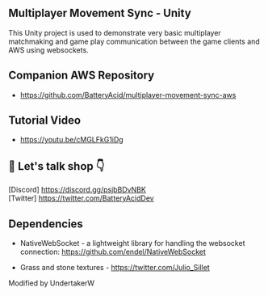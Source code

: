 ## Multiplayer Movement Sync - Unity

This Unity project is used to demonstrate very basic multiplayer matchmaking and game play communication between the game clients and AWS using websockets.  

## Companion AWS Repository

* https://github.com/BatteryAcid/multiplayer-movement-sync-aws

## Tutorial Video 

* https://youtu.be/cMGLFkG1iDg  
    
## 👋 Let's talk shop 👇  
[Discord] https://discord.gg/psjbBDvNBK  
[Twitter] https://twitter.com/BatteryAcidDev

## Dependencies

* NativeWebSocket - a lightweight library for handling the websocket connection: https://github.com/endel/NativeWebSocket  

* Grass and stone textures - https://twitter.com/Julio_Sillet  


Modified by UndertakerW
